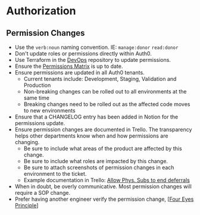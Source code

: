 # Authorization

## Permission Changes

- Use the `verb:noun` naming convention. IE: `manage:donor` `read:donor`
- Don't update roles or permissions directly within Auth0.
- Use Terraform in the [DevOps] repository to update permissions.
- Ensure the [Permissions Matrix] is up to date.
- Ensure permissions are updated in all Auth0 tenants.
  - Current tenants include: Development, Staging, Validation and Production
  - Non-breaking changes can be rolled out to all environments at the same time
  - Breaking changes need to be rolled out as the affected code moves to new environments
- Ensure that a CHANGELOG entry has been added in Notion for the permissions
  update.
- Ensure permission changes are documented in Trello. The transparency helps
  other departments know when and how permissions are changing.
  - Be sure to include what areas of the product are affected by this change.
  - Be sure to include what roles are impacted by this change.
  - Be sure to attach screenshots of permission changes in each environment to the ticket.
  - Example documentation in Trello: [Allow Phys. Subs to end deferrals]
- When in doubt, be overly communicative. Most permission changes will require
  a SOP change.
- Prefer having another engineer verify the permission change, [[Four Eyes Principle]]

[Allow Phys. Subs to end deferrals]: https://trello.com/c/CPBNyM1i
[DevOps]: https://github.com/BuoySoftware/DevOps
[Four Eyes Principle]: https://www.openriskmanual.org/wiki/Four_Eyes_Principle
[Permissions Matrix]: https://www.notion.so/0b902ab8e86e4f158772d2939837365e?v=f84d5f6e8cd04ff3a3c2b1b41c53404c
